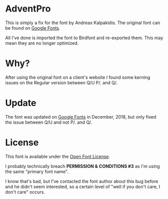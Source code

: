 # AdventPro
This is simply a fix for the font by Andreas Kalpakidis. The original font can be found on [Google Fonts](https://fonts.google.com/specimen/Advent+Pro).

All I've done is imported the font to Birdfont and re-exported them. This may mean they are no longer optimized.

# Why?
After using the original font on a client's website I found some kerning issues on the Regular version between Q/U P/. and Q/.

# Update
The font was updated on [Google Fonts](https://fonts.google.com/specimen/Advent+Pro) in December, 2018, but only fixed the issue between Q/U and not P/. and Q/.

# License
This font is available under the [Open Font License](http://scripts.sil.org/cms/scripts/page.php?site_id=nrsi&id=OFL_web).

I probably technically breach **PERMISSION & CONDITIONS #3** as I'm using the same "primary font name".

I know that's bad, but I've contacted the font author about this bug before and he didn't seem interested, so a certain level of "well if you don't care, I don't care" occurs.
